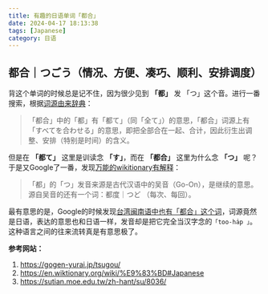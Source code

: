 ```yaml
---
title: 有趣的日语单词「都合」
date: 2024-04-17 18:13:38
tags: [Japanese]
category: 日语
---
```


## 都合｜つごう（情况、方便、凑巧、顺利、安排调度）

背这个单词的时候总是记不住，因为很少见到 **「都」** 发 「つ」这个音。进行一番搜索，根据[词源由来辞典](https://gogen-yurai.jp/tsugou/)：

> 「都合」中的「都」有「都て」（同「全て」）的意思，「都合」词源上有「すべてを合わせる」的意思，即把全部合在一起、合计，因此衍生出调整、安排（特别是时间）的含义。

但是在 **「都て」** 这里是训读念 **「す」**，而在 **「都合」** 这里为什么念 **「つ」** 呢？于是又Google了一番，发现[万能的wikitionary有解释](https://en.wiktionary.org/wiki/%E9%83%BD#Japanese)：

> 「都」的「つ」发音来源是古代汉语中的吴音（Go-On），是继续的意思。源自吴音的还有一个词：都度｜つど （每次、每回）。

最有意思的是，Google的时候发现[台湾闽南语中也有「都合」这个词](https://sutian.moe.edu.tw/zh-hant/su/8036/)，词源竟然是日语，表达的意思也和日语一样，发音却是把它完全当汉字念的`「too-ha̍p 」`。这种语言之间的往来流转真是有意思极了。

**参考网站：**

1. https://gogen-yurai.jp/tsugou/
2. https://en.wiktionary.org/wiki/%E9%83%BD#Japanese
3. https://sutian.moe.edu.tw/zh-hant/su/8036/
